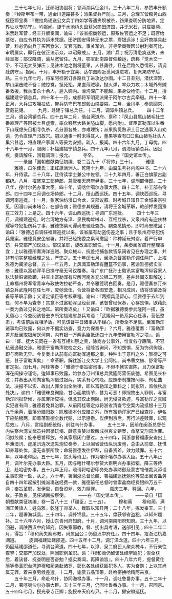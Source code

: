 <!-- { "loadSidebar": true } -->
　　三十七年七月，迁郧阳协副将；领两湖兵征金川。三十八年二月，参赞丰升额奏：『绰斯甲布一带，通金川道路甚多；派果督兵严防』。三月，总理军营粮务山西抚臣鄂宝奏：『撇拉角递送公文兵丁冉如学等遇夹坝被杀，饬果查明分防地界，定界址以专防守』。均报闻。旋于水池桥头盘获米商田济国，并无米石，只载银两、米票赴军营；经丰升额奏闻，谕曰：『该省招商领运，原系佐官运之不足；既官给票张，自应令其执为运米凭据。田济国安得恃无米之票，齎银远涉！且奸商挟具赴营，料必仍向兵丁买回食米，交官充数。事关军饷，非寻常商贩因公射利者可比。审明属实，即行在彼正法示众，以昭儆戒』。五月，湖广兵丁祝万清患疯迷失，未经呈报；部议降调，谕从宽留任。九月，鄂宝赴南路督催粮运，疏称『觉木交一带，不可无大员弹压；见驻木池之副将董果，人甚勇往，且在后路久悉情形，请调赴防守』。报闻。十月，丰升额于宜喜、达尔图附近觅间道进攻，复派果防守后路。三十九年七月，将军阿桂密订各路兵丁进攻达尔图。十二日丑刻，潜伏深箐，攀山梁击贼不备；贼惊觉，抵死拒。果直薄贼壕，抛火弹，率众力攻；木城外有贼番救援，我兵击杀十余人，遁入碉内。濠沟深广不能越，果身受枪伤。十二月，授福建建宁镇总兵。四十年十一月，成都将军明亮派果于阿尔尔古兵牵缀。四十一年正月，大兵进攻噶拉依，带兵防守巴布郎榖山梁要隘。二月，金川平；奏凯回京，赏戴花翎。
　　九月，赴建宁镇总兵任。十二月，调漳州镇总兵。
　　四十二年三月，调台湾镇总兵。四十五年二月，偕台湾道府、禀称：『凤山县属山猪毛社生番直理产等因被土目虚索，率众移居大路关隘山脚，愿内附』。督臣富勒浑以生番下山既虑头目相寻仇杀，若分置各处，亦难理饬；派果购觅熟识土目之通事入山劝谕，仍令直理产归故穴。嗣以通事一时未得其人，董果等查有□□离山猪毛社头人巢穴甚远，将直理产家属人等妥为安插。疏入，报闻。四十六年九月，丁母忧。四十八年十一月，服阕；补福建福宁镇总兵。四十九年八月，调海坛镇总兵。因足疾，奏请解任，回籍调理；报允。
　　寻卒。
　　——右「国史馆本传」。
　　——录自「国朝耆献类征初编」卷二百九十（「将帅」三十）。
　　雅德
　　雅德，瓜尔佳氏；正红旗满洲人。乾隆十九年，由监生考补内阁中书。二十六年，升侍读。二十八年，迁侍读学士兼公中佐领。二十九年四月，署正白旗蒙古副都统。八月，擢盛京工部侍郎，兼管奉天府府尹事。三十七年，调刑部侍郎。二十八年，授叶尔羌办事大臣。四十年，调喀什噶尔办事大臣。四十二年，补工部右侍郎。四十四年三月调仓场侍郎。十二月，授山西巡抚。四十五年，调陕西巡抚。寻调河南巡抚。十一月，张家油坊漫口合龙，交部议叙。时考城县知县王金城来京引见，因漫口尚未堵合，在部告病；雅德参其规避，请将王金城革职，敕部押发回豫在工效力；上是之。四十六年，调山西巡抚；寻调广东巡抚。
　　四十七年三月，调福建巡抚。时台湾地方有漳、泉民构衅械斗、互相戕杀，又泉州府有盗伙林耀等夺犯拒伤兵丁事，雅德饬臬司谭尚忠驰赴查办。嗣查悉情形，即将尚忠撤回；谕曰：『雅德近自调任福建巡抚以来，该省屡有劫盗伤差之事；且于泉州府夺犯伤兵重案，雅德竟安坐省署，并将已经饬委之臬司撤回：种种延玩舛谬。着严行申饬，并交部严加议处』。部议革职，旋改革职留任。十一月，条奏闽省应行整理事宜；上以雅德所奏海洋盗贼、聚众械斗、抗差拒捕各款皆系闽省见在办理之事，并非有切实整顿经理之处，严饬之。五十年闰七月，闽浙总督富勒浑调任两广，上擢雅德为闽浙总督。五十一年五月，上风闻富勒浑有簠簋不饬事，密谕雅德据实查参；雅德以富勒浑平日操守毫无可议覆奏。寻广东广抚孙士毅讯实富勒浑纵容家人骫法婪赃诸款蹟，并查出富勒浑有应解河南省充公银二万两，差弁赴闽支取解送；上命福州将军常青率布政使佐拉勒严查，并令雅德明白回奏。是月，雅德奏参汀州镇总兵武隆阿在任七年，废弛营伍，合营将备各图安逸，相习成风，请将该镇及将备等革职示儆；又请定镇臣等考核章程。谕曰：『两摺具见留心。但雅德于去年到任，何不早为查参！其意不过富勒浑见经获罪，该督曾经保奏，心存畏惧，欲藉此一奏为救过见长之地耳。第所奏迟矣』！又谕曰：『昨据雅德奏参武隆阿一摺，虽见留心；今查阅该督去岁所定福建省总兵考语：「武隆阿一员系实心任事，营伍整肃」，考语前后互相矛盾。可见该督平日诸事从不经心，所奏全不足信。至富勒浑诸事均已败露，何以并不据实访查，竟力为保奏乎』？六月，雅德覆奏：『富勒浑差弁赴闽取银解送河南，内有银一万两系臣抵还四十九年借用富勒浑之项』。谕曰：「督、抚大员同在一省有互相纠察之责，除商办公事外，惟宜各守廉隅，不容私毫通融交涉。雅德于富勒浑败检之处，经降旨询问，不知畏惧，反为饰词徇隐，即与面欺无异。今复奏出从前有向富勒浑通那之事，种种出于意料之外；雅德之可恶，甚于富勒浑矣』！命革职，解往浙江交大学士公阿桂、尚书曹文植、舒常等严审定拟。闰七月，阿桂等奏：『雅德于奉旨密询事，不但不掳实直陈，且力保富勒浑在闽操守谨饬。迨知事已败露，始参办汀州镇总兵武隆阿营伍废弛，希图见长补过；并奏出从前向富勒浑借过银两，实系有心徇隐。应照奉制推按问事、徇私曲法、决报不以实、故出人罪全出全坐律，即以富勒浑之罪科之；同拟斩，监候秋后处决』。谕曰：「雅德昧良徇隐、甘心面欺情节，甚为可恶！即照故出人罪例，与富勒浑同拟斩候，亦属罪所应得。但念其仅止徇隐，尚无侵贪款迹，与富勒浑之真赃实犯者有间；雅德着免其治罪。从前阿桂等定拟将浙省清查亏空案内流抵银十三万九千余两，着落分赔归款；除雅德本分应赔之外，所有富勒浑家产已经查抄，伊名下应赔银两，即着落雅德全数代赔，以示惩儆。俟伊到京后，再行派差赎罪，以观后效』。八月，赏给副都统衔，前往乌什办事。
　　五十三年，因前在闽浙总督任内失察台湾文武员弁因循玩愒、肆意贪婪以致酿成林爽文钜案，命拏交刑部治罪。问拟绞候；旋奉恩旨释放，令其家居闭门思过。五十四年，闽浙总督福康安查出上年濂澳汛、虎尾汛连次遗失炮位奏参，上以闽省营伍纵玩废弛，总由从前督、抚惟知养尊处优，漫无查察所致；命将雅德发往伊犁，自备资斧，效力赎罪。五十六年，以年老释回。五十七年，赏头等侍卫，作为喀什噶尔办事大臣。五十八年正月，调叶尔羌办事大臣。五月，因与喀什噶尔参赞大臣明兴办事抵牾，降三等侍卫，赴哈密办事。五十九年正月，疏请将哈密印务处办事防御及蒙古领催裁汰添设主事职衔一缺，从之。六十年，署闽浙总督长麟、署福建巡抚魁伦等查出闽省盐务自四十四年起按引摊派凑送经费一款，雅德前任总督时曾索盐商经费银四万五千两；奉旨革职，发伊犁，自备资斧，效力赎罪。
　　嘉庆三年，释回。六年，故。子敦良，见任湖南按察使。
　　——右「国史馆本传」。
　　——录自「国朝耆献类征初编」卷一百八十三（「疆臣」三十五）。
　　穆和蔺
　　穆和蔺，满洲正黄旗人；姓乌雅。乾隆丁卯举人，截取以知县用；二十八年，拣发奉天。三十二年，题署海城县。三十四年，调补锦县。三十五年，盘获邻省盗犯，以知州题补。三十六年六月，授山东青州府知府。十月，调河南南阳府知府。三十九年，以回避，调陕西汉中府知府。因失察邪教，督、抚出具考语，送部引见；四十二年二月，得旨：『穆和蔺失察邪教，尚属因公；仍留汉中府任』。四十四年，擢浙江杭嘉湖道。
　　旋调福建延建邵道。四十五年十二月，调汀漳龙道。四十六年三月，仍回延建邵道任。寻调台湾道。四十七年，以漳、泉二府民人聚众械斗，不行亲往查拏；交部严加议处，照溺职例革职。谕：『穆和蔺仍留该处缉拏匪犯；俟全获后，着该督、抚查明是否奋勉？据实奏闻，再降谕旨』。四十八年六月，提督黄仕简等奏革职台湾道穆和蔺亲赴诸罗、彰化各处缉获匪犯多人，实为奋勉；上以其尚属无罪，着来京另候差遣。十二月，谕赏五品顶带，赴哈密换哈精阿来京。
　　五十年三月，命赴乌什，协同海禄办事。十一月，调吐鲁番办事。五十二年十二月，署喀喇沙尔办事大臣。五十三年三月，仍回吐鲁番办事。十一月，召回京。五十四年七月，授光录寺正卿；旋授奉天府府尹。十二月，擢安徽巡抚。
